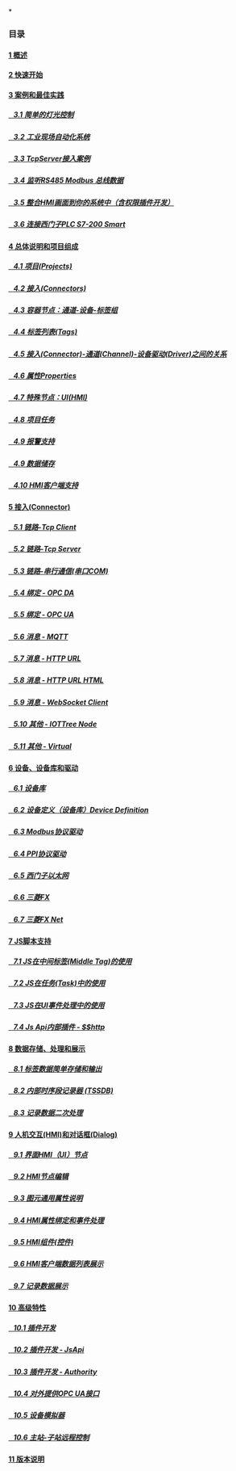 
*<script src="/_js/jquery-1.12.0.min.js"></script><script src="/_js/bootstrap/js/bootstrap.min.js"></script><script type="text/javascript" src="/_js/ajax.js"></script><script src="/_js/layui/layui.all.js"></script><script src="/_js/dlg_layer.js?v="></script>

<link rel="stylesheet" type="text/css" href="/_js/layui/css/layui.css" /><link  href="/_js/bootstrap/css/bootstrap.min.css" rel="stylesheet" type="text/css" ><link  href="/_js/font4.7.0/css/font-awesome.css"  rel="stylesheet" type="text/css" ><link href="./inc/common.css" rel="stylesheet" type="text/css"><link href="./inc/index.css" rel="stylesheet" type="text/css">


### 目录

#### <a href="README.md">1 概述</a>
#### <a href="doc/quick_start.md">2 快速开始</a>

#### <a href="doc/case/index.md" doc_path="doc/case/index.md" >3 案例和最佳实践</a>
##### <a href="doc/case/example_lamp_demo.md" target="main">&nbsp;&nbsp;&nbsp;3.1 简单的灯光控制</a>
##### <a href="doc/case/case_auto.md" target="main">&nbsp;&nbsp;&nbsp;3.2 工业现场自动化系统</a>
##### <a href="doc/case/example_tcpserver_conn.md" target="main">&nbsp;&nbsp;&nbsp;3.3 TcpServer接入案例</a>
##### <a href="doc/case/case_rs485_sniffer.md" target="main">&nbsp;&nbsp;&nbsp;3.4 监听RS485 Modbus 总线数据</a>
##### <a href="doc/case/case_ref_hmi_auth.md" target="main">&nbsp;&nbsp;&nbsp;3.5 整合HMI画面到你的系统中（含权限插件开发）</a>
##### <a href="doc/case/case_s7200_smart.md" target="main">&nbsp;&nbsp;&nbsp;3.6 连接西门子PLC S7-200 Smart</a>


#### <a href="doc/main/index.md" >4 总体说明和项目组成</a>
##### <a href="doc/main/prjs.md" target="main">&nbsp;&nbsp;&nbsp;4.1 项目(Projects)</a>
##### <a href="doc/main/conn.md" target="main">&nbsp;&nbsp;&nbsp;4.2 接入(Connectors)</a>
##### <a href="doc/main/ch_dev_tagg.md" target="main">&nbsp;&nbsp;&nbsp;4.3 容器节点：通道-设备-标签组</a>
##### <a href="doc/main/tags.md" target="main">&nbsp;&nbsp;&nbsp;4.4 标签列表(Tags)</a>
##### <a href="doc/main/ch_conn_drv.md" target="main">&nbsp;&nbsp;&nbsp;4.5 接入(Connector)-通道(Channel)-设备驱动(Driver)之间的关系</a>
##### <a href="doc/main/properties.md" target="main">&nbsp;&nbsp;&nbsp;4.6 属性Properties</a>
##### <a href="doc/main/hmi.md" target="main">&nbsp;&nbsp;&nbsp;4.7 特殊节点：UI(HMI)</a>
##### <a href="doc/main/task.md" target="main">&nbsp;&nbsp;&nbsp;4.8 项目任务</a>
##### <a href="doc/main/alert.md" target="main">&nbsp;&nbsp;&nbsp;4.9 报警支持</a>
##### <a href="doc/store/index.md" target="main">&nbsp;&nbsp;&nbsp;4.9 数据储存</a>
<!--
##### <a href="doc/main/dict.md" target="main">&nbsp;&nbsp;&nbsp;4.10 数据字典</a>
-->
##### <a href="doc/main/hmi_client.md" target="main">&nbsp;&nbsp;&nbsp;4.10 HMI客户端支持</a>


#### <a href="doc/conn/index.md" >5 接入(Connector)</a>
##### <a href="doc/conn/link_tcpclient.md" target="main">&nbsp;&nbsp;&nbsp;5.1 链路-Tcp Client</a>
##### <a href="doc/conn/link_tcpserver.md" target="main">&nbsp;&nbsp;&nbsp;5.2 链路-Tcp Server</a>
##### <a href="doc/conn/link_com.md" target="main">&nbsp;&nbsp;&nbsp;5.3 链路-串行通信(串口COM)</a>
##### <a href="doc/conn/bind_opcda.md" target="main">&nbsp;&nbsp;&nbsp;5.4 绑定 - OPC DA</a>
##### <a href="doc/conn/bind_opcua.md" target="main">&nbsp;&nbsp;&nbsp;5.5 绑定 - OPC UA</a>
##### <a href="doc/conn/msg_mqtt.md" target="main">&nbsp;&nbsp;&nbsp;5.6 消息 - MQTT</a>
##### <a href="doc/conn/msg_http_url.md" target="main">&nbsp;&nbsp;&nbsp;5.7 消息 - HTTP URL</a>
##### <a href="doc/conn/msg_http_url_html.md" target="main">&nbsp;&nbsp;&nbsp;5.8 消息 - HTTP URL HTML</a>
##### <a href="doc/conn/msg_websocket.md" target="main">&nbsp;&nbsp;&nbsp;5.9 消息 - WebSocket Client</a>
##### <a href="doc/conn/oth_iottree_node.md" target="main">&nbsp;&nbsp;&nbsp;5.10 其他 - IOTTree Node</a>
##### <a href="doc/conn/oth_virtual.md" target="main">&nbsp;&nbsp;&nbsp;5.11 其他 - Virtual</a>

#### <a href="doc/device/index.md" >6 设备、设备库和驱动</a>
##### <a href="doc/device/dev_lib.md" target="main">&nbsp;&nbsp;&nbsp;6.1 设备库</a>
##### <a href="doc/device/dev_def.md" target="main">&nbsp;&nbsp;&nbsp;6.2 设备定义（设备库）Device Definition</a>
##### <a href="doc/device/drv_modbus.md" target="main">&nbsp;&nbsp;&nbsp;6.3 Modbus协议驱动</a>
##### <a href="doc/device/drv_ppi.md" target="main">&nbsp;&nbsp;&nbsp;6.4 PPI协议驱动</a>
##### <a href="doc/device/drv_siemens_eth.md" target="main">&nbsp;&nbsp;&nbsp;6.5 西门子以太网</a>
##### <a href="doc/device/drv_fx.md" target="main">&nbsp;&nbsp;&nbsp;6.6 三菱FX</a>
##### <a href="doc/device/drv_fx_net.md" target="main">&nbsp;&nbsp;&nbsp;6.7 三菱FX Net</a>

#### <a href="doc/js/index.md"> 7 JS脚本支持</a>

##### <a href="doc/js/js_in_midtag.md">&nbsp;&nbsp;&nbsp;7.1 JS在中间标签(Middle Tag)的使用</a>
##### <a href="doc/js/js_in_task.md">&nbsp;&nbsp;&nbsp;7.2 JS在任务(Task)中的使用</a>
##### <a href="doc/js/js_in_ui_event.md">&nbsp;&nbsp;&nbsp;7.3 JS在UI事件处理中的使用</a>
##### <a href="doc/js/js_inner_plugin_http.md">&nbsp;&nbsp;&nbsp;7.4 Js Api内部插件 - \$$http

#### <a href="doc/store/index.md" >8 数据存储、处理和展示</a>
##### <a href="doc/store/store.md" >&nbsp;&nbsp;&nbsp;8.1 标签数据简单存储和输出</a>
##### <a href="doc/store/inner_tssdb.md" target="main">&nbsp;&nbsp;&nbsp;8.2 内部时序段记录器 (TSSDB)</a>
##### <a href="doc/store/inner_recpro.md" target="main">&nbsp;&nbsp;&nbsp;8.3 记录数据二次处理</a>


#### <a href="doc/hmi/index.md" >9 人机交互(HMI)和对话框(Dialog)</a>
##### <a href="doc/hmi/hmi_node.md" target="main">&nbsp;&nbsp;&nbsp;9.1 界面HMI（UI）节点
##### <a href="doc/hmi/hmi_edit.md" target="main">&nbsp;&nbsp;&nbsp;9.2 HMI节点编辑
##### <a href="doc/hmi/hmi_props.md" target="main">&nbsp;&nbsp;&nbsp;9.3 图元通用属性说明
##### <a href="doc/hmi/hmi_bind_evt.md" target="main">&nbsp;&nbsp;&nbsp;9.4 HMI属性绑定和事件处理
##### <a href="doc/hmi/hmi_comp.md" target="main">&nbsp;&nbsp;&nbsp;9.5 HMI组件(控件)</a>
##### <a href="doc/hmi/hmi_data_show.md" target="main">&nbsp;&nbsp;&nbsp;9.6 HMI客户端数据列表展示</a>
##### <a href="doc/hmi/hmi_s4tss_rec.md" target="main">&nbsp;&nbsp;&nbsp;9.7 记录数据展示</a>


#### <a href="doc/advanced/index.md" >10 高级特性</a>
##### <a href="doc/advanced/adv_plugin.md" >&nbsp;&nbsp;&nbsp;10.1 插件开发</a>
##### <a href="doc/advanced/adv_plugin_jsapi.md" target="main">&nbsp;&nbsp;&nbsp;10.2 插件开发 - JsApi</a>
##### <a href="doc/advanced/adv_plugin_auth.md" target="main">&nbsp;&nbsp;&nbsp;10.3 插件开发 - Authority</a>
##### <a href="doc/advanced/adv_opc_ua_out.md" target="main">&nbsp;&nbsp;&nbsp;10.4 对外提供OPC UA接口</a>
##### <a href="doc/advanced/adv_dev_simulator.md" target="main">&nbsp;&nbsp;&nbsp;10.5 设备模拟器</a>
##### <a href="doc/advanced/main_sub_station.md" target="main">&nbsp;&nbsp;&nbsp;10.6 主站-子站远程控制</a>

#### <a href="doc/version.md" >11 版本说明</a>


<script>
<!--

var lang="cn";


$("a").css("cursor","pointer") ;
$("a").each(function(){
    var docp = $(this).attr("href") ;
    $(this).removeAttr("href");
    $(this).attr("doc_path",lang+"/"+docp);
    if(docp)
    {
        $(this).click(function(){
            parent.nav_to($(this).attr("doc_path"));
        });
    }
});
-->
</script>
